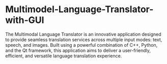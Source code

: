 # Multimodel-Language-Translator-with-GUI
The Multimodal Language Translator is an innovative application designed to provide seamless translation services across multiple input modes: text, speech, and images. Built using a powerful combination of C++, Python, and the Qt framework, this application aims to deliver a user-friendly, efficient, and versatile language translation experience.
